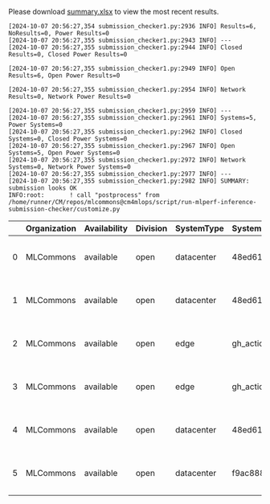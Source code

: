 Please download [summary.xlsx](summary.xlsx) to view the most recent results. 
 ```
[2024-10-07 20:56:27,354 submission_checker1.py:2936 INFO] Results=6, NoResults=0, Power Results=0
[2024-10-07 20:56:27,355 submission_checker1.py:2943 INFO] ---
[2024-10-07 20:56:27,355 submission_checker1.py:2944 INFO] Closed Results=0, Closed Power Results=0

[2024-10-07 20:56:27,355 submission_checker1.py:2949 INFO] Open Results=6, Open Power Results=0

[2024-10-07 20:56:27,355 submission_checker1.py:2954 INFO] Network Results=0, Network Power Results=0

[2024-10-07 20:56:27,355 submission_checker1.py:2959 INFO] ---
[2024-10-07 20:56:27,355 submission_checker1.py:2961 INFO] Systems=5, Power Systems=0
[2024-10-07 20:56:27,355 submission_checker1.py:2962 INFO] Closed Systems=0, Closed Power Systems=0
[2024-10-07 20:56:27,355 submission_checker1.py:2967 INFO] Open Systems=5, Open Power Systems=0
[2024-10-07 20:56:27,355 submission_checker1.py:2972 INFO] Network Systems=0, Network Power Systems=0
[2024-10-07 20:56:27,355 submission_checker1.py:2977 INFO] ---
[2024-10-07 20:56:27,355 submission_checker1.py:2982 INFO] SUMMARY: submission looks OK
INFO:root:       ! call "postprocess" from /home/runner/CM/repos/mlcommons@cm4mlops/script/run-mlperf-inference-submission-checker/customize.py

```

|    | Organization   | Availability   | Division   | SystemType   | SystemName   | Platform                                               | Model               | MlperfModel         | Scenario   |    Result | Accuracy                                                      |   number_of_nodes | host_processor_model_name   |   host_processors_per_node |   host_processor_core_count | accelerator_model_name   |   accelerators_per_node | Location                                                                                                  | framework      | operating_system                                | notes                             |   compliance |   errors | version   |   inferred | has_power   | Units     | weight_data_types   |
|---:|:---------------|:---------------|:-----------|:-------------|:-------------|:-------------------------------------------------------|:--------------------|:--------------------|:-----------|----------:|:--------------------------------------------------------------|------------------:|:----------------------------|---------------------------:|----------------------------:|:-------------------------|------------------------:|:----------------------------------------------------------------------------------------------------------|:---------------|:------------------------------------------------|:----------------------------------|-------------:|---------:|:----------|-----------:|:------------|:----------|:--------------------|
|  0 | MLCommons      | available      | open       | datacenter   | 48ed6105bd85 | 48ed6105bd85-nvidia-gpu-TensorRT-scc24-main            | stable-diffusion-xl | stable-diffusion-xl | Offline    |  1.13292  | CLIP_SCORE: 15.586050063371658  FID_SCORE: 236.8087101317688  |                 1 | Intel(R) Xeon(R) w7-2495X   |                          1 |                          24 | NVIDIA GeForce RTX 4090  |                       1 | open/MLCommons/results/48ed6105bd85-nvidia-gpu-TensorRT-scc24-main/stable-diffusion-xl/offline            | TensorRT       | Ubuntu 20.04 (linux-6.2.0-39-generic-glibc2.31) | Automated by MLCommons CM v2.3.6. |            1 |        0 | v4.1      |          0 | False       | Samples/s | int8                |
|  1 | MLCommons      | available      | open       | datacenter   | 48ed6105bd85 | 48ed6105bd85-nvidia-gpu-TensorRT-scc24-base            | stable-diffusion-xl | stable-diffusion-xl | Offline    |  1.13598  | CLIP_SCORE: 15.586050063371658  FID_SCORE: 236.8087101317688  |                 1 | Intel(R) Xeon(R) w7-2495X   |                          1 |                          24 | NVIDIA GeForce RTX 4090  |                       1 | open/MLCommons/results/48ed6105bd85-nvidia-gpu-TensorRT-scc24-base/stable-diffusion-xl/offline            | TensorRT       | Ubuntu 20.04 (linux-6.2.0-39-generic-glibc2.31) | Automated by MLCommons CM v2.3.6. |            1 |        0 | v4.1      |          0 | False       | Samples/s | int8                |
|  2 | MLCommons      | available      | open       | edge         | gh_action    | gh_action-reference-gpu-pytorch_v2.4.1-default_config  | gptj-99             | gptj-99             | Offline    | 52.9478   | nan                                                           |                 1 | Intel(R) Xeon(R) w7-2495X   |                          1 |                          24 | NVIDIA GeForce RTX 4090  |                       1 | open/MLCommons/results/gh_action-reference-gpu-pytorch_v2.4.1-default_config/gptj-99/offline              | pytorch v2.4.1 | Ubuntu 22.04 (linux-6.2.0-39-generic-glibc2.35) | Automated by MLCommons CM v2.3.4. |            1 |        0 | v4.1      |          0 | False       | Tokens/s  | fp32                |
|  3 | MLCommons      | available      | open       | edge         | gh_action    | gh_action-reference-gpu-pytorch_v2.4.1-default_config  | stable-diffusion-xl | stable-diffusion-xl | Offline    |  0.345721 | CLIP_SCORE: 15.18544016778469  FID_SCORE: 235.69504308101006  |                 1 | Intel(R) Xeon(R) w7-2495X   |                          1 |                          24 | NVIDIA GeForce RTX 4090  |                       1 | open/MLCommons/results/gh_action-reference-gpu-pytorch_v2.4.1-default_config/stable-diffusion-xl/offline  | pytorch v2.4.1 | Ubuntu 22.04 (linux-6.2.0-39-generic-glibc2.35) | Automated by MLCommons CM v2.3.4. |            1 |        0 | v4.1      |          0 | False       | Samples/s | fp32                |
|  4 | MLCommons      | available      | open       | datacenter   | 48ed6105bd85 | 48ed6105bd85-reference-gpu-pytorch_v2.1.0a0-scc24-base | stable-diffusion-xl | stable-diffusion-xl | Offline    |  0.373636 | CLIP_SCORE: 15.236237794160843  FID_SCORE: 238.78369342212613 |                 1 | Intel(R) Xeon(R) w7-2495X   |                          1 |                          24 | NVIDIA GeForce RTX 4090  |                       1 | open/MLCommons/results/48ed6105bd85-reference-gpu-pytorch_v2.1.0a0-scc24-base/stable-diffusion-xl/offline | TensorRT       | Ubuntu 20.04 (linux-6.2.0-39-generic-glibc2.31) | Automated by MLCommons CM v2.3.6. |            1 |        0 | v4.1      |          0 | False       | Samples/s | fp32                |
|  5 | MLCommons      | available      | open       | datacenter   | f9ac88850adc | f9ac88850adc-reference-gpu-pytorch_v2.4.1-scc24-base   | stable-diffusion-xl | stable-diffusion-xl | Offline    |  0.376944 | CLIP_SCORE: 15.18544016778469  FID_SCORE: 235.69504308101006  |                 1 | Intel(R) Xeon(R) w7-2495X   |                          1 |                          24 | NVIDIA GeForce RTX 4090  |                       1 | open/MLCommons/results/f9ac88850adc-reference-gpu-pytorch_v2.4.1-scc24-base/stable-diffusion-xl/offline   | pytorch v2.4.1 | Ubuntu 22.04 (linux-6.2.0-39-generic-glibc2.35) | Automated by MLCommons CM v2.3.9. |            1 |        0 | v4.1      |          0 | False       | Samples/s | fp32                |